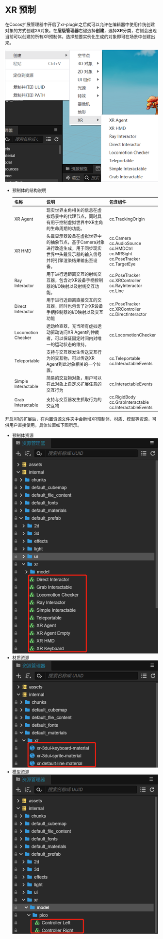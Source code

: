 # XR 预制
在Cocos扩展管理器中开启了xr-plugin之后就可以允许在编辑器中使用传统创建对象的方式创建XR对象。在**层级管理器**右键选择**创建**，选择**XR**分类，右侧会出现当前可以创建的所有XR预制体。选择想要实例化生成的对象即可在场景中创建出来。

![](prefab/prefab.png)

- 预制体的结构说明

  名称|说明|包含组件|
  :--|:--|:--
  XR Agent|现实世界主角相关的信息在虚拟场景中的代理节点，同时具有用于控制虚拟世界中XR主角的生命周期的功能。|cc.TrackingOrigin
  XR HMD|头戴显示器设备在虚拟世界中的抽象节点，基于Camera对象进行改造生成，用于同步现实世界中头戴显示器的输入信号并将引擎渲染结果输出至设备。|cc.Camera <br>cc.AudioSource <br>cc.HMDCtrl <br>cc.MRSight <br>cc.PoseTracker <br>cc.TargetEye
  Ray Interactor|用于进行远距离交互的射线交互器，包含对XR设备手柄控制器的I/O映射以及射线交互功能。|cc.PoseTracker<br>cc.XRController<br>cc.RayInteractor<br>cc.Line
  Direct Interactor|用于进行近距离直接交互的交互器，同时也包含了对XR设备手柄控制器的I/O映射以及交互功能|cc.PoseTracker<br>cc.XRController<br>cc.DirectInteractor
  Locomotion Checker|运动检查器，充当所有虚拟运动驱动访问XR Agent的仲裁者，可以保证固定时间内对唯一的运动状态的维持。|cc.LocomotionChecker
  Teleportable|支持与交互器发生传送交互行为的交互物，可以传送XR Agent到此对象相关的一个位置。|cc.Teleportable <br>cc.InteractableEvents
  Simple Interactable|简易的交互物对象，用户可以在此对象上自定义扩展任意的交互行为|cc.InteractableEvents
  Grab Interactable|支持与交互器发生抓取行为的交互物|cc.RigidBody<br>cc.GrabInteractable<br>cc.InteractableEvents

开启XR的扩展后，在内置资源文件夹中会新增XR预制体、材质、模型等资源，可供用户直接使用。具体位置如下图所示。
- 预制体资源
  ![](prefab/default_prefabs_xr.png)
- 材质资源
  ![](prefab/default_material_xr.png)
- 模型资源
  ![](prefab/default_model_xr.png)

